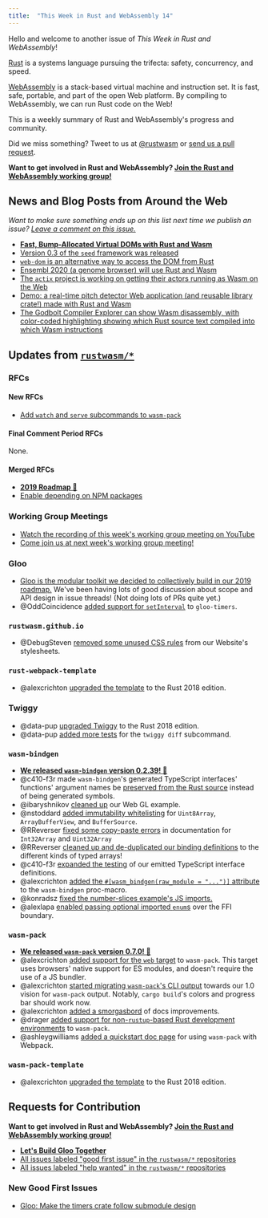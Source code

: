 ```yaml
---
title:  "This Week in Rust and WebAssembly 14"
---
```


Hello and welcome to another issue of *This Week in Rust and WebAssembly*!

[Rust](https://rust-lang.org) is a systems language pursuing the trifecta:
safety, concurrency, and speed.

[WebAssembly](http://webassembly.org) is a stack-based virtual machine and
instruction set. It is fast, safe, portable, and part of the open Web
platform. By compiling to WebAssembly, we can run Rust code on the Web!

This is a weekly summary of Rust and WebAssembly's progress and community.

Did we miss something? Tweet to us at [@rustwasm](https://twitter.com/rustwasm)
or [send us a pull request](https://github.com/rustwasm/rustwasm.github.io).

**Want to get involved in Rust and WebAssembly? [Join the Rust and WebAssembly working group!][get-involved]**

## News and Blog Posts from Around the Web

*Want to make sure something ends up on this list next time we publish an issue?
[Leave a comment on this issue.](https://github.com/rustwasm/team/issues/79)*

* [**Fast, Bump-Allocated Virtual DOMs with Rust and
  Wasm**](https://hacks.mozilla.org/2019/03/fast-bump-allocated-virtual-doms-with-rust-and-wasm/)
* [Version 0.3 of the `seed` framework was
  released](https://github.com/David-OConnor/seed/blob/master/CHANGELOG.md#v030)
* [`web-dom` is an alternative way to access the DOM from
  Rust](https://github.com/web-dom/web-dom)
* [Ensembl 2020 (a genome browser) will use Rust and
  Wasm](https://twitter.com/ensembl/status/1106140169575514113)
* [The `actix` project is working on getting their actors running as Wasm on the
  Web](https://users.rust-lang.org/t/another-small-step-to-wasm-compatibility-actix-actors-in-the-browser/26318)
* [Demo: a real-time pitch detector Web application (and reusable library
  crate!) made with Rust and
  Wasm](https://twitter.com/alesgeno/status/1107662063168614400)
* [The Godbolt Compiler Explorer can show Wasm disassembly, with color-coded
  highlighting showing which Rust source text compiled into which Wasm
  instructions](https://rust.godbolt.org/z/PZqG56)

## Updates from [`rustwasm/*`](https://github.com/rustwasm)

### RFCs

#### New RFCs

* [Add `watch` and `serve` subcommands to
  `wasm-pack`](https://github.com/rustwasm/rfcs/pull/10)

#### Final Comment Period RFCs

None.

#### Merged RFCs

* [**2019 Roadmap 🎉**](https://github.com/rustwasm/rfcs/pull/7)
* [Enable depending on NPM packages](https://github.com/rustwasm/rfcs/pull/8)

### Working Group Meetings

* [Watch the recording of this week's working group meeting on
  YouTube](https://youtu.be/uYySHPCuLz0)
* [Come join us at next week's working group
  meeting!](https://github.com/rustwasm/team/issues/262)

### Gloo

* [Gloo is the modular toolkit we decided to collectively build in our 2019
  roadmap.](https://rustwasm.github.io/2019/03/12/lets-build-gloo-together.html)
  We've been having lots of good discussion about scope and API design in issue
  threads! (Not doing lots of PRs quite yet.)
* @OddCoincidence [added support for
  `setInterval`](https://github.com/rustwasm/gloo/pull/24) to `gloo-timers`.

### `rustwasm.github.io`

* @DebugSteven [removed some unused CSS
  rules](https://github.com/rustwasm/rustwasm.github.io/pull/43) from our
  Website's stylesheets.

### `rust-webpack-template`

* @alexcrichton [upgraded the
  template](https://github.com/rustwasm/rust-webpack-template/pull/120) to the
  Rust 2018 edition.

### Twiggy

* @data-pup [upgraded Twiggy](https://github.com/rustwasm/twiggy/pull/265) to
  the Rust 2018 edition.
* @data-pup [added more tests](https://github.com/rustwasm/twiggy/pull/268) for
  the `twiggy diff` subcommand.

### `wasm-bindgen`

* [**We released `wasm-bindgen` version 0.2.39!
  🎉**](https://github.com/rustwasm/wasm-bindgen/blob/master/CHANGELOG.md#0239)
* @c410-f3r made `wasm-bindgen`'s generated TypeScript interfaces' functions'
  argument names be [preserved from the Rust
  source](https://github.com/rustwasm/wasm-bindgen/pull/1344) instead of being
  generated symbols.
* @ibaryshnikov [cleaned up](https://github.com/rustwasm/wasm-bindgen/pull/1336)
  our Web GL example.
* @nstoddard [added immutability
  whitelisting](https://github.com/rustwasm/wasm-bindgen/pull/1333) for
  `Uint8Array`, `ArrayBufferView`, and `BufferSource`.
* @RReverser [fixed some copy-paste
  errors](https://github.com/rustwasm/wasm-bindgen/pull/1372) in documentation
  for `Int32Array` and `Uint32Array`
* @RReverser [cleaned up and de-duplicated our binding
  definitions](https://github.com/rustwasm/wasm-bindgen/pull/1371) to the
  different kinds of typed arrays!
* @c410-f3r [expanded the
  testing](https://github.com/rustwasm/wasm-bindgen/pull/1356) of our emitted
  TypeScript interface definitions.
* @alexcrichton [added the `#[wasm_bindgen(raw_module = "...")]`
  attribute](https://github.com/rustwasm/wasm-bindgen/pull/1353) to the
  `wasm-bindgen` proc-macro.
* @konradsz [fixed the number-slices example's JS
  imports.](https://github.com/rustwasm/wasm-bindgen/pull/1351)
* @alexlapa [enabled passing optional imported
  `enum`s](https://github.com/rustwasm/wasm-bindgen/pull/1350) over the FFI
  boundary.

### `wasm-pack`

* [**We released `wasm-pack` version 0.7.0!
  🎉**](https://github.com/rustwasm/wasm-pack/blob/master/CHANGELOG.md#%EF%B8%8F-070)
* @alexcrichton [added support for the `web`
  target](https://github.com/rustwasm/wasm-pack/pull/567) to `wasm-pack`. This
  target uses browsers' native support for ES modules, and doesn't require the
  use of a JS bundler.
* @alexcrichton [started migrating `wasm-pack`'s CLI
  output](https://github.com/rustwasm/wasm-pack/pull/547) towards our 1.0 vision
  for `wasm-pack` output. Notably, `cargo build`'s colors and progress bar
  should work now.
* @alexcrichton [added a
  smorgasbord](https://github.com/rustwasm/wasm-pack/pull/590) of docs
  improvements.
* @drager [added support for non-`rustup`-based Rust development
  environments](https://github.com/rustwasm/wasm-pack/pull/552) to `wasm-pack`.
* @ashleygwilliams [added a quickstart doc
  page](https://github.com/rustwasm/wasm-pack/pull/576) for using `wasm-pack`
  with Webpack.

### `wasm-pack-template`

* @alexcrichton [upgraded the
  template](https://github.com/rustwasm/wasm-pack-template/pull/37) to the Rust
  2018 edition.

## Requests for Contribution

**Want to get involved in Rust and WebAssembly? [Join the Rust and WebAssembly
working group!][get-involved]**

* [**Let's Build Gloo
  Together**](https://rustwasm.github.io/2019/03/12/lets-build-gloo-together.html)
* [All issues labeled "good first issue" in the `rustwasm/*`
  repositories](https://github.com/issues?q=is%3Aopen+is%3Aissue+user%3Arustwasm+archived%3Afalse+label%3A%22good+first+issue%22)
* [All issues labeled "help wanted" in the `rustwasm/*`
  repositories](https://github.com/issues?q=is%3Aopen+is%3Aissue+user%3Arustwasm+archived%3Afalse+label%3A%22help+wanted%22)

[get-involved]: https://github.com/rustwasm/team/blob/master/README.md#get-involved

### New Good First Issues

* [Gloo: Make the timers crate follow submodule
  design](https://github.com/rustwasm/gloo/issues/36)
